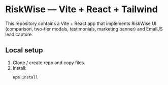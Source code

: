 # RiskWise — Vite + React + Tailwind

This repository contains a Vite + React app that implements RiskWise UI (comparison, two-tier modals, testimonials, marketing banner) and EmailJS lead capture.

## Local setup

1. Clone / create repo and copy files.
2. Install:
   ```bash
   npm install
